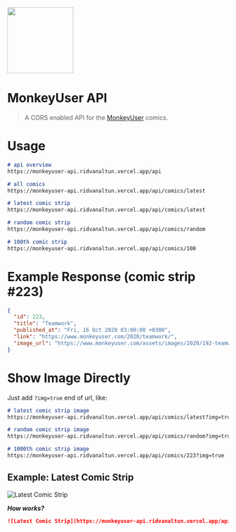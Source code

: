 <img src="https://www.monkeyuser.com/assets/images/logo.svg" width="150">

# MonkeyUser API

> A CORS enabled API for the [MonkeyUser](https://www.monkeyuser.com/) comics.

# Usage

```markdown
# api overview
https://monkeyuser-api.ridvanaltun.vercel.app/api

# all comics
https://monkeyuser-api.ridvanaltun.vercel.app/api/comics/latest

# latest comic strip
https://monkeyuser-api.ridvanaltun.vercel.app/api/comics/latest

# random comic strip
https://monkeyuser-api.ridvanaltun.vercel.app/api/comics/random

# 100th comic strip
https://monkeyuser-api.ridvanaltun.vercel.app/api/comics/100
```

# Example Response (comic strip #223)

```json
{
  "id": 223,
  "title": "Teamwork",
  "published_at": "Fri, 16 Oct 2020 03:00:00 +0300",
  "link": "https://www.monkeyuser.com/2020/teamwork/",
  "image_url": "https://www.monkeyuser.com/assets/images/2020/192-teamwork.png"
}
```

# Show Image Directly

Just add `?img=true` end of url, like:

```markdown
# latest comic strip image
https://monkeyuser-api.ridvanaltun.vercel.app/api/comics/latest?img=true

# random comic strip image
https://monkeyuser-api.ridvanaltun.vercel.app/api/comics/random?img=true

# 1000th comic strip image
https://monkeyuser-api.ridvanaltun.vercel.app/api/comics/223?img=true
```

## Example: Latest Comic Strip

![Latest Comic Strip](https://monkeyuser-api.ridvanaltun.vercel.app/api/comics/latest?img=true)

***How works?***

```markdown
![Latest Comic Strip](https://monkeyuser-api.ridvanaltun.vercel.app/api/comics/latest?img=true)
```
